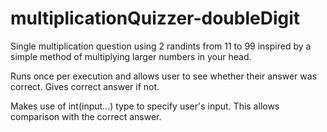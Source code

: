 # multiplicationQuizzer-doubleDigit
Single multiplication question using 2 randints from 11 to 99 inspired by a simple method of multiplying larger numbers in your head.

Runs once per execution and allows user to see whether their answer was correct.
Gives correct answer if not.

Makes use of int(input...) type to specify user's input.
This allows comparison with the correct answer.
